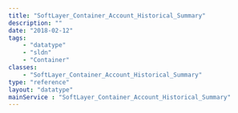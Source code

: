 ```yaml
---
title: "SoftLayer_Container_Account_Historical_Summary"
description: ""
date: "2018-02-12"
tags:
    - "datatype"
    - "sldn"
    - "Container"
classes:
    - "SoftLayer_Container_Account_Historical_Summary"
type: "reference"
layout: "datatype"
mainService : "SoftLayer_Container_Account_Historical_Summary"
---
```

